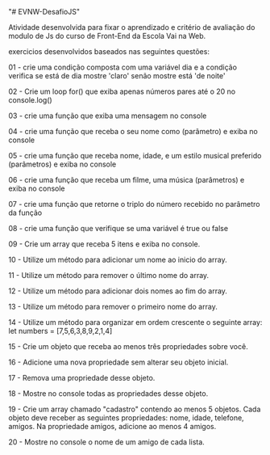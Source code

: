 "# EVNW-DesafioJS" 

Atividade desenvolvida para fixar o aprendizado e critério de avaliação do modulo de Js do curso de Front-End da Escola Vai na Web.

exercicios desenvolvidos baseados nas seguintes questões:

01 - crie uma condição composta com uma variável dia e a condição verifica se está de dia mostre 'claro' senão mostre está 'de noite'

02 - Crie um loop for() que exiba apenas números pares até o 20 no console.log()

03 - crie uma função que exiba uma mensagem no console

04 - crie uma função que receba o seu nome como (parâmetro) e exiba no console

05 - crie uma função que receba nome, idade, e um estilo musical preferido (parâmetros) e exiba no console

06 - crie uma função que receba um filme, uma música (parâmetros) e exiba no console

07 - crie uma função que retorne o triplo do número recebido no parâmetro da função

08 - crie uma função que  verifique se uma  variável é true ou false

09 - Crie um array que receba 5 itens e exiba no console.


10 - Utilize um método para adicionar um nome ao inicio do array.


11 - Utilize um método para remover o último nome do array.


12 - Utilize um método para adicionar dois nomes ao fim do array.


13 - Utilize um método para remover o primeiro nome do array.


14 - Utilize um método para organizar em ordem crescente o seguinte array:
 let numbers = [7,5,6,3,8,9,2,1,4]


15 - Crie um objeto que receba ao menos três propriedades sobre você.


16 - Adicione uma nova propriedade sem alterar seu objeto inicial.


17 - Remova uma propriedade desse objeto.


18 - Mostre no console todas as propriedades desse objeto.


19 - Crie um array  chamado "cadastro" contendo ao menos 5 objetos.
Cada objeto deve receber as seguintes propriedades: nome,  idade,  telefone, amigos.
Na propriedade amigos, adicione ao menos 4 amigos.


20 - Mostre no console o nome de um amigo de cada lista.
